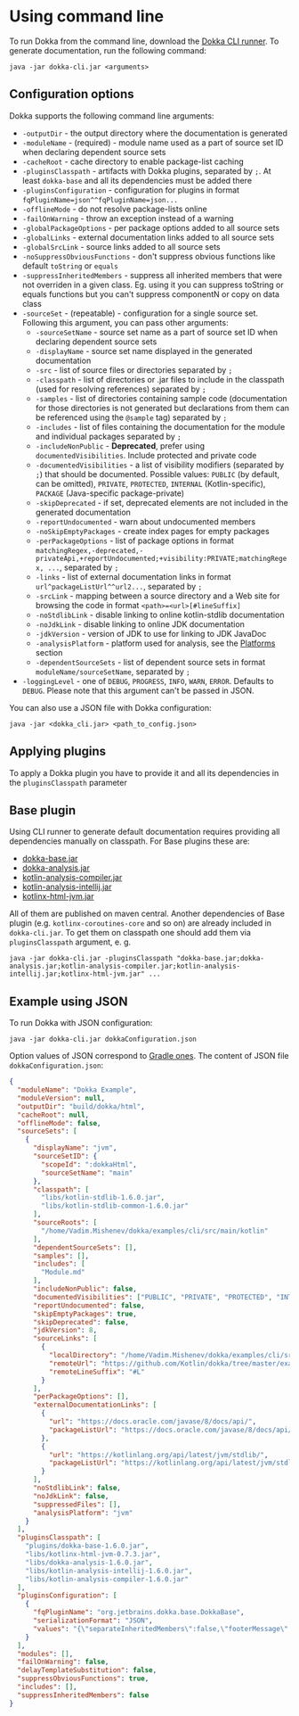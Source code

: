 # Using command line

To run Dokka from the command line, download the [Dokka CLI runner](https://mvnrepository.com/artifact/org.jetbrains.dokka/dokka-cli).
To generate documentation, run the following command:
```
java -jar dokka-cli.jar <arguments>
```

## Configuration options

Dokka supports the following command line arguments:

  * `-outputDir` - the output directory where the documentation is generated
  * `-moduleName` - (required) - module name used as a part of source set ID when declaring dependent source sets
  * `-cacheRoot` - cache directory to enable package-list caching
  * `-pluginsClasspath` - artifacts with Dokka plugins, separated by `;`. At least `dokka-base` and all its dependencies must be added there 
  * `-pluginsConfiguration` - configuration for plugins in format `fqPluginName=json^^fqPluginName=json...`
  * `-offlineMode` - do not resolve package-lists online
  * `-failOnWarning` - throw an exception instead of a warning
  * `-globalPackageOptions` - per package options added to all source sets
  * `-globalLinks` - external documentation links added to all source sets
  * `-globalSrcLink` - source links added to all source sets
  * `-noSuppressObviousFunctions` - don't suppress obvious functions like default `toString` or `equals`
  * `-suppressInheritedMembers` - suppress all inherited members that were not overriden in a given class. Eg. using it you can suppress toString or equals functions but you can't suppress componentN or copy on data class
  * `-sourceSet` - (repeatable) - configuration for a single source set. Following this argument, you can pass other arguments:
    * `-sourceSetName` - source set name as a part of source set ID when declaring dependent source sets
    * `-displayName` - source set name displayed in the generated documentation
    * `-src` - list of source files or directories separated by `;`
    * `-classpath` - list of directories or .jar files to include in the classpath (used for resolving references) separated by `;`
    * `-samples` - list of directories containing sample code (documentation for those directories is not generated but declarations from them can be referenced using the `@sample` tag) separated by `;`
    * `-includes` - list of files containing the documentation for the module and individual packages separated by `;`
    * `-includeNonPublic` - **Deprecated**, prefer using `documentedVisibilities`. Include protected and private code
    * `-documentedVisibilities` - a list of visibility modifiers (separated by `;`) that should be documented. Possible values: `PUBLIC` (by default, can be omitted), `PRIVATE`, `PROTECTED`, `INTERNAL` (Kotlin-specific), `PACKAGE` (Java-specific package-private)
    * `-skipDeprecated` - if set, deprecated elements are not included in the generated documentation
    * `-reportUndocumented` - warn about undocumented members
    * `-noSkipEmptyPackages` - create index pages for empty packages
    * `-perPackageOptions` - list of package options in format `matchingRegex,-deprecated,-privateApi,+reportUndocumented;+visibility:PRIVATE;matchingRegex, ...`, separated by `;`
    * `-links` - list of external documentation links in format `url^packageListUrl^^url2...`, separated by `;`
    * `-srcLink` - mapping between a source directory and a Web site for browsing the code in format `<path>=<url>[#lineSuffix]`
    * `-noStdlibLink` - disable linking to online kotlin-stdlib documentation
    * `-noJdkLink` - disable linking to online JDK documentation
    * `-jdkVersion` - version of JDK to use for linking to JDK JavaDoc
    * `-analysisPlatform` - platform used for analysis, see the [Platforms](#platforms) section
    * `-dependentSourceSets` - list of dependent source sets in format `moduleName/sourceSetName`, separated by `;`
  * `-loggingLevel` - one of `DEBUG`, `PROGRESS`, `INFO`, `WARN`, `ERROR`. Defaults to `DEBUG`. Please note that this argument can't be passed in JSON.


You can also use a JSON file with Dokka configuration:
 ```
 java -jar <dokka_cli.jar> <path_to_config.json>
 ```

## Applying plugins
To apply a Dokka plugin you have to provide it and all its dependencies in the `pluginsClasspath` parameter

## Base plugin

Using CLI runner to generate default documentation requires providing all dependencies manually on classpath.
For Base plugins these are:

* [dokka-base.jar](https://mvnrepository.com/artifact/org.jetbrains.dokka/dokka-base)
* [dokka-analysis.jar](https://mvnrepository.com/artifact/org.jetbrains.dokka/dokka-analysis)
* [kotlin-analysis-compiler.jar](https://mvnrepository.com/artifact/org.jetbrains.dokka/kotlin-analysis-compiler)
* [kotlin-analysis-intellij.jar](https://mvnrepository.com/artifact/org.jetbrains.dokka/kotlin-analysis-intellij)
* [kotlinx-html-jvm.jar](https://mvnrepository.com/artifact/org.jetbrains.kotlinx/kotlinx-html-jvm?repo=kotlinx)

All of them are published on maven central. Another dependencies of Base plugin (e.g. `kotlinx-coroutines-core` and so on) are already included in `dokka-cli.jar`.
To get them on classpath one should add them via `pluginsClasspath` argument, e. g.
```
java -jar dokka-cli.jar -pluginsClasspath "dokka-base.jar;dokka-analysis.jar;kotlin-analysis-compiler.jar;kotlin-analysis-intellij.jar;kotlinx-html-jvm.jar" ...
```

## Example using JSON

To run Dokka with JSON configuration:
```
java -jar dokka-cli.jar dokkaConfiguration.json
```
Option values of JSON correspond to [Gradle ones](../../gradle/usage#configuration-options).
The content of JSON file ```dokkaConfiguration.json```:
```json
{
  "moduleName": "Dokka Example",
  "moduleVersion": null,
  "outputDir": "build/dokka/html",
  "cacheRoot": null,
  "offlineMode": false,
  "sourceSets": [
    {
      "displayName": "jvm",
      "sourceSetID": {
        "scopeId": ":dokkaHtml",
        "sourceSetName": "main"
      },
      "classpath": [
        "libs/kotlin-stdlib-1.6.0.jar",
        "libs/kotlin-stdlib-common-1.6.0.jar"
      ],
      "sourceRoots": [
        "/home/Vadim.Mishenev/dokka/examples/cli/src/main/kotlin"
      ],
      "dependentSourceSets": [],
      "samples": [],
      "includes": [
        "Module.md"
      ],
      "includeNonPublic": false,
      "documentedVisibilities": ["PUBLIC", "PRIVATE", "PROTECTED", "INTERNAL", "PACKAGE"],
      "reportUndocumented": false,
      "skipEmptyPackages": true,
      "skipDeprecated": false,
      "jdkVersion": 8,
      "sourceLinks": [
        {
          "localDirectory": "/home/Vadim.Mishenev/dokka/examples/cli/src/main/kotlin",
          "remoteUrl": "https://github.com/Kotlin/dokka/tree/master/examples/gradle/dokka-gradle-example/src/main/kotlin",
          "remoteLineSuffix": "#L"
        }
      ],
      "perPackageOptions": [],
      "externalDocumentationLinks": [
        {
          "url": "https://docs.oracle.com/javase/8/docs/api/",
          "packageListUrl": "https://docs.oracle.com/javase/8/docs/api/package-list"
        },
        {
          "url": "https://kotlinlang.org/api/latest/jvm/stdlib/",
          "packageListUrl": "https://kotlinlang.org/api/latest/jvm/stdlib/package-list"
        }
      ],
      "noStdlibLink": false,
      "noJdkLink": false,
      "suppressedFiles": [],
      "analysisPlatform": "jvm"
    }
  ],
  "pluginsClasspath": [
    "plugins/dokka-base-1.6.0.jar",
    "libs/kotlinx-html-jvm-0.7.3.jar",
    "libs/dokka-analysis-1.6.0.jar",
    "libs/kotlin-analysis-intellij-1.6.0.jar",
    "libs/kotlin-analysis-compiler-1.6.0.jar"
  ],
  "pluginsConfiguration": [
    {
      "fqPluginName": "org.jetbrains.dokka.base.DokkaBase",
      "serializationFormat": "JSON",
      "values": "{\"separateInheritedMembers\":false,\"footerMessage\":\"© 2021 Copyright\"}"
    }
  ],
  "modules": [],
  "failOnWarning": false,
  "delayTemplateSubstitution": false,
  "suppressObviousFunctions": true,
  "includes": [],
  "suppressInheritedMembers": false
}
```